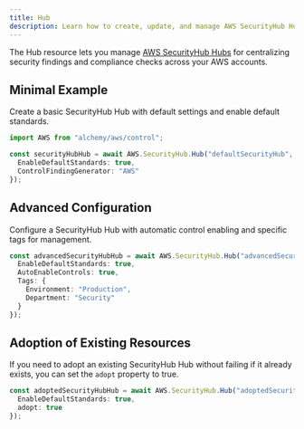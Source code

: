 ```yaml
---
title: Hub
description: Learn how to create, update, and manage AWS SecurityHub Hubs using Alchemy Cloud Control.
---
```



The Hub resource lets you manage [AWS SecurityHub Hubs](https://docs.aws.amazon.com/securityhub/latest/userguide/) for centralizing security findings and compliance checks across your AWS accounts.

## Minimal Example

Create a basic SecurityHub Hub with default settings and enable default standards.

```ts
import AWS from "alchemy/aws/control";

const securityHubHub = await AWS.SecurityHub.Hub("defaultSecurityHub", {
  EnableDefaultStandards: true,
  ControlFindingGenerator: "AWS"
});
```

## Advanced Configuration

Configure a SecurityHub Hub with automatic control enabling and specific tags for management.

```ts
const advancedSecurityHubHub = await AWS.SecurityHub.Hub("advancedSecurityHub", {
  EnableDefaultStandards: true,
  AutoEnableControls: true,
  Tags: {
    Environment: "Production",
    Department: "Security"
  }
});
```

## Adoption of Existing Resources

If you need to adopt an existing SecurityHub Hub without failing if it already exists, you can set the `adopt` property to true.

```ts
const adoptedSecurityHubHub = await AWS.SecurityHub.Hub("adoptedSecurityHub", {
  EnableDefaultStandards: true,
  adopt: true
});
```
